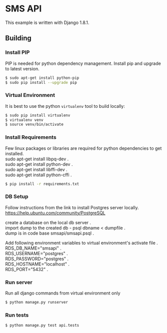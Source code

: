 # SMS API

This example is written with Django 1.8.1.

## Building
### Install PIP
PIP is needed for python dependency management. Install pip and upgrade to latest version.
```sh
$ sudo apt-get install python-pip
$ sudo pip install --upgrade pip
```

### Virtual Environment
It is best to use the python `virtualenv` tool to build locally:

```sh
$ sudo pip install virtualenv
$ virtualenv venv
$ source venv/bin/activate
```
### Install Requirements
Few linux packages or libraries are required for python dependencies to get installed.  
sudo apt-get install libpq-dev .   
sudo apt-get install python-dev .  
sudo apt-get install libffi-dev .   
sudo apt-get install python-cffi .   
```sh
$ pip install -r requirements.txt
```
### DB Setup
Follow instructions from the link to install Postgres server locally.
https://help.ubuntu.com/community/PostgreSQL

create a database on the local db server .   
import dump to the created db - psql dbname < dumpfile .   
dump is in code base smsapi/smsapi.psql . 

Add following environment variables to virtual environment's activate file .   
RDS_DB_NAME="smsapi" .  
RDS_USERNAME="postgres" .   
RDS_PASSWORD="postgres" .   
RDS_HOSTNAME="localhost" .   
RDS_PORT="5432" .   

### Run server
Run all django commands from virtual environment only  
```sh
$ python manage.py runserver
```

### Run tests
```sh
$ python manage.py test api.tests
```

